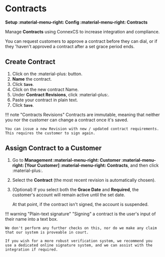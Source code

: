 # Contracts

**Setup :material-menu-right: Config :material-menu-right: Contracts**

Manage **Contracts** using ConnexCS to increase integration and compliance.

You can request customers to approve a contract before they can dial, or if they 'haven't approved a contract after a set grace period ends.

## Create Contract

1. Click on the :material-plus: button.
2. **Name** the contract.
3. Click **`Save`**.
4. Click on the new contract Name.
5. Under **Contract Revisions**, click :material-plus:.
6. Paste your contract in plain text.
7. Click **`Save`**.

!!! note "Contracts Revisions"
    Contracts are immutable, meaning that neither you nor the customer can change a contract once it's saved.

    You can issue a new Revision with new / updated contract requirements. This requires the customer to sign again.

## Assign Contract to a Customer

1. Go to **Management :material-menu-right: Customer :material-menu-right: [Your Customer] :material-menu-right: Contracts**, and then click :material-plus:.
2. Select the **Contract** (the most recent revision is automatically chosen).
3. (Optional) If you select both the **Grace Date** and **Required**, the customer's account will remain active until the set date.

    At that point, if the contract isn't signed, the account is suspended.

!!! warning "Plain-text signature"
    "Signing" a contract is the user's input of their name into a text box.

    We don't perform any further checks on this, nor do we make any claim that our system is proveable in court. 
    
    If you wish for a more robust verification system, we recommend you use a dedicated online signature system, and we can assist with the integration if required.
